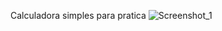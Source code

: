 Calculadora simples para pratica 
![Screenshot_1](https://user-images.githubusercontent.com/74440517/151721307-c6e26eac-5c4a-48bb-96fc-cd2cfc528ac3.png)

